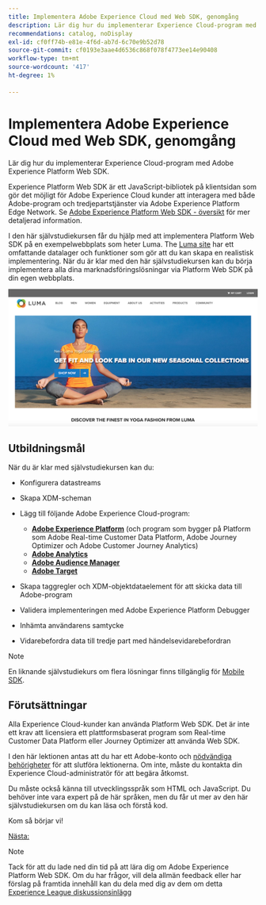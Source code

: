 ```yaml
---
title: Implementera Adobe Experience Cloud med Web SDK, genomgång
description: Lär dig hur du implementerar Experience Cloud-program med Adobe Experience Platform Web SDK.
recommendations: catalog, noDisplay
exl-id: cf0ff74b-e81e-4f6d-ab7d-6c70e9b52d78
source-git-commit: cf0193e3aae4d6536c868f078f4773ee14e90408
workflow-type: tm+mt
source-wordcount: '417'
ht-degree: 1%

---
```


# Implementera Adobe Experience Cloud med Web SDK, genomgång

Lär dig hur du implementerar Experience Cloud-program med Adobe Experience Platform Web SDK.

Experience Platform Web SDK är ett JavaScript-bibliotek på klientsidan som gör det möjligt för Adobe Experience Cloud kunder att interagera med både Adobe-program och tredjepartstjänster via Adobe Experience Platform Edge Network. Se [Adobe Experience Platform Web SDK - översikt](https://experienceleague.adobe.com/docs/experience-platform/edge/home.html) för mer detaljerad information.

I den här självstudiekursen får du hjälp med att implementera Platform Web SDK på en exempelwebbplats som heter Luma. The [Luma site](https://luma.enablementadobe.com/content/luma/us/en.html) har ett omfattande datalager och funktioner som gör att du kan skapa en realistisk implementering. När du är klar med den här självstudiekursen kan du börja implementera alla dina marknadsföringslösningar via Platform Web SDK på din egen webbplats.

[![Lumas webbplats](assets/old-overview-luma.png)](https://luma.enablementadobe.com/content/luma/us/en.html)


## Utbildningsmål

När du är klar med självstudiekursen kan du:

* Konfigurera datastreams

* Skapa XDM-scheman

* Lägg till följande Adobe Experience Cloud-program:
   * **[Adobe Experience Platform](setup-experience-platform.md)** (och program som bygger på Platform som Adobe Real-time Customer Data Platform, Adobe Journey Optimizer och Adobe Customer Journey Analytics)
   * **[Adobe Analytics](setup-analytics.md)**
   * **[Adobe Audience Manager](setup-audience-manager.md)**
   * **[Adobe Target](setup-target.md)**

* Skapa taggregler och XDM-objektdataelement för att skicka data till Adobe-program

* Validera implementeringen med Adobe Experience Platform Debugger

* Inhämta användarens samtycke

* Vidarebefordra data till tredje part med händelsevidarebefordran

>[!NOTE]
>
>En liknande självstudiekurs om flera lösningar finns tillgänglig för [Mobile SDK](../tutorial-mobile-sdk/overview.md).

## Förutsättningar

Alla Experience Cloud-kunder kan använda Platform Web SDK. Det är inte ett krav att licensiera ett plattformsbaserat program som Real-time Customer Data Platform eller Journey Optimizer att använda Web SDK.

I den här lektionen antas att du har ett Adobe-konto och [nödvändiga behörigheter](configure-permissions.md) för att slutföra lektionerna. Om inte, måste du kontakta din Experience Cloud-administratör för att begära åtkomst.

Du måste också känna till utvecklingsspråk som HTML och JavaScript. Du behöver inte vara expert på de här språken, men du får ut mer av den här självstudiekursen om du kan läsa och förstå kod.

Kom så börjar vi!

[Nästa: ](configure-permissions.md)

>[!NOTE]
>
>Tack för att du lade ned din tid på att lära dig om Adobe Experience Platform Web SDK. Om du har frågor, vill dela allmän feedback eller har förslag på framtida innehåll kan du dela med dig av dem om detta [Experience League diskussionsinlägg](https://experienceleaguecommunities.adobe.com/t5/adobe-experience-platform-launch/tutorial-discussion-implement-adobe-experience-cloud-with-web/td-p/444996)
